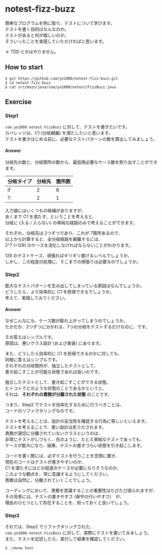 # notest-fizz-buzz
簡単なプログラムを例に取り、テストについて学びます。  
テストを書く目的はなんなのか。  
テストがあると何が嬉しいのか。  
そういったことを実感していただければと思います。

＊ TDD とかはやりません。

## How to start

```
$ git https://github.com/yo1000/notest-fizz-buzz.git
$ cd notest-fizz-buzz
$ cat src/main/java/com/yo1000/notest/FizzBuzz.java
```

## Exercise

### Step1
`com.yo1000.notest.FizzBuzz` に対して、テストを書きたいです。  
カバレッジは、C1 (分岐網羅) を満たしたいと思います。  
テストを書きはじめる前に、必要なテストパターンの数を算出してみましょう。

#### Answer
分岐先の数と、分岐箇所の数から、最低限必要なケース数を割り出すことができます。

| 分岐タイプ | 分岐先 | 箇所数 |
|:-----------|:-------|:-------|
| if         | 2      | 6 
| ?:         | 2      | 1

入力値にはいくつもの候補がありますが、  
あくまで C1 を満たす、ということを考えると、  
分岐に (入る / 入らない) の単純な経路のみで考えることができます。
  
それぞれ、分岐先は 2つずつであり、これが 7箇所あるので、  
以上から計算すると、全分岐経路を網羅するには、  
2^7 (=128) のケースを消化しなければならないことがわかります。

128 のテストケース、頑張ればギリギリ書けるレベルでしょうか。  
しかし、この程度の処理に、そこまでの頑張りは必要なのでしょうか。

### Step2
膨大なテストパターンを生み出してしまっている原因はなんでしょうか。  
どうしたら、より効率的に C1 を担保できるでしょうか。  
考えて、実践してみてください。

#### Answer
なぜこんなにも、ケース数が膨れ上がってしまうのでしょうか。  
たかだか、2つずつに分かれる、7つの分岐をテストするだけなのに、です。

その答えはシンプルです。  
原因は、悪いクラス設計 (および実装) にあります。

また、どうしたら効率的に C1 を担保できるのかに対しても、  
同様に答えはシンプルです。  
それぞれの分岐箇所が、独立したテストとして、  
書き起こすことが可能な状態であれば良いのです。

独立したテストとして、書き起こすことができる状態。  
ヒトコトでどのような状態のことであるかというと、  
それは、**それぞれの責務が分離された状態** のことです。

つまり、Step2 でテストを効率化するために行うべきことは、  
コードのリファクタリングなのです。

テストを考えることは、設計の妥当性を確認する行為に等しいといえます。  
テストを考えることで、悪い設計は炙りだされます。  
責務が適切に分離されていないクラスというのは、  
非常にテストがしづらく、先のように、たとえ単純なテストであっても、  
ケースが膨大になり、結果、テストの書きづらい状態を引き起こします。

コードを書く際には、必ずテストを行うことを念頭に置き、  
現在のコードはテストが書きやすいのか、  
C1 を満たすにはどの程度のケースが必要になりそうなのか、  
このような観点を、常に意識するようにしてください。  
責務は自然に、分離されていくことでしょう。

コーディングにおいて、責務を意識することの重要性はたびたび語られますが、  
その背景には、テストの書きやすさ (保守の行いやすさ)　が、  
理由のひとつとして存在することを、知っておくと良いでしょう。

### Step3
それでは、Step2 でリファクタリングされた、  
`com.yo1000.notest.FizzBuzz` に対して、実際にテストを書いてみましょう。  
また、テストを記述したら、実行して結果を確認してください。

```
$ ./mvnw test
```
